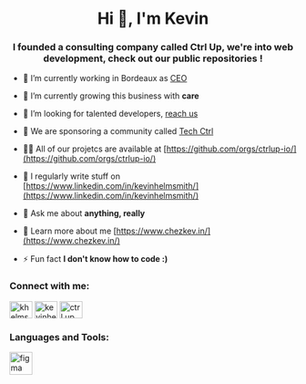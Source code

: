 <h1 align="center">Hi 👋, I'm Kevin</h1>
<h3 align="center">I founded a consulting company called Ctrl Up, we're into web development, check out our public repositories !</h3>

- 🔭 I’m currently working in Bordeaux as [CEO](https://www.ctrlup.io/)

- 🌱 I’m currently growing this business with **care**

- 👯 I’m looking for talented developers, [reach us](https://www.ctrlup.dev/)

- 🤝 We are sponsoring a community called [Tech Ctrl](https://www.techctrl.community/)

- 👨‍💻 All of our projetcs are available at [https://github.com/orgs/ctrlup-io/](https://github.com/orgs/ctrlup-io/)

- 📝 I regularly write stuff on [https://www.linkedin.com/in/kevinhelmsmith/](https://www.linkedin.com/in/kevinhelmsmith/)

- 💬 Ask me about **anything, really**

- 📄 Learn more about me [https://www.chezkev.in/](https://www.chezkev.in/)

- ⚡ Fun fact **I don't know how to code :)**

<h3 align="left">Connect with me:</h3>
<p align="left">
<a href="https://twitter.com/khelmsmith974" target="blank"><img align="center" src="https://raw.githubusercontent.com/rahuldkjain/github-profile-readme-generator/master/src/images/icons/Social/twitter.svg" alt="khelmsmith974" height="30" width="40" /></a>
<a href="https://linkedin.com/in/kevinhelmsmith" target="blank"><img align="center" src="https://raw.githubusercontent.com/rahuldkjain/github-profile-readme-generator/master/src/images/icons/Social/linked-in-alt.svg" alt="kevinhelmsmith" height="30" width="40" /></a>
<a href="https://www.youtube.com/c/ctrl up" target="blank"><img align="center" src="https://raw.githubusercontent.com/rahuldkjain/github-profile-readme-generator/master/src/images/icons/Social/youtube.svg" alt="ctrl up" height="30" width="40" /></a>
</p>

<h3 align="left">Languages and Tools:</h3>
<p align="left"> <a href="https://www.figma.com/" target="_blank" rel="noreferrer"> <img src="https://www.vectorlogo.zone/logos/figma/figma-icon.svg" alt="figma" width="40" height="40"/> </a> </p>

